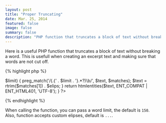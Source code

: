 ```yaml
---
layout: post
title: "Proper Truncating"
date: Mar. 25, 2014
featured: false
image: false
summary: false
description: "PHP function that truncates a block of text without breaking a word."
---
```

Here is a useful PHP function that truncates a block of text without breaking a word. This is usefull when creating an excerpt text and making sure that words are not cut off.

{% highlight php %}
<?php
    function truncate($text, $limit = 150, $elips = '...')
    {
        $text = html_entity_decode($text, ENT_COMPAT | ENT_HTML401, 'UTF-8');

        $len = strlen($text);

        if ($len > $limit) {
            preg_match('/(.{' . $limit . '}.*?)\b/', $text, $matches);

            $text = rtrim($matches[1]) . $elips;
        }

        return htmlentities($text, ENT_COMPAT | ENT_HTML401, 'UTF-8');
    }
?>
{% endhighlight %}

When calling the function, you can pass a word limit, the default is `150`. Also, function accepts custom elipses, default is `...`.